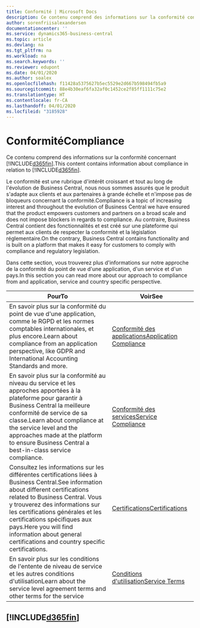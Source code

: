```yaml
---
title: Conformité | Microsoft Docs
description: Ce contenu comprend des informations sur la conformité concernant Business Central.
author: sorenfriisalexandersen
documentationcenter: ''
ms.service: dynamics365-business-central
ms.topic: article
ms.devlang: na
ms.tgt_pltfrm: na
ms.workload: na
ms.search.keywords: ''
ms.reviewer: edupont
ms.date: 04/01/2020
ms.author: soalex
ms.openlocfilehash: f11428a5375627b5ec5529e2d667b598494fb5a9
ms.sourcegitcommit: 88e4b30eaf6fa32af0c1452ce2f85ff1111c75e2
ms.translationtype: HT
ms.contentlocale: fr-CA
ms.lasthandoff: 04/01/2020
ms.locfileid: "3185928"
---
```

# <a name="compliance"></a><span data-ttu-id="48685-103">Conformité</span><span class="sxs-lookup"><span data-stu-id="48685-103">Compliance</span></span>
<span data-ttu-id="48685-104">Ce contenu comprend des informations sur la conformité concernant [!INCLUDE[d365fin](../includes/d365fin_md.md)].</span><span class="sxs-lookup"><span data-stu-id="48685-104">This content contains information about compliance in relation to [!INCLUDE[d365fin](../includes/d365fin_md.md)].</span></span>  

<span data-ttu-id="48685-105">Le conformité est une rubrique d'intérêt croissant et tout au long de l'évolution de Business Central, nous nous sommes assurés que le produit s'adapte aux clients et aux partenaires à grande échelle et n'impose pas de bloqueurs concernant la conformité.</span><span class="sxs-lookup"><span data-stu-id="48685-105">Compliance is a topic of increasing interest and throughout the evolution of Business Central we have ensured that the product empowers customers and partners on a broad scale and does not impose blockers in regards to compliance.</span></span> <span data-ttu-id="48685-106">Au contraire, Business Central contient des fonctionnalités et est créé sur une plateforme qui permet aux clients de respecter la conformité et la législation réglementaire.</span><span class="sxs-lookup"><span data-stu-id="48685-106">On the contrary, Business Central contains functionality and is built on a platform that makes it easy for customers to comply with compliance and regulatory legislation.</span></span>

<span data-ttu-id="48685-107">Dans cette section, vous trouverez plus d'informations sur notre approche de la conformité du point de vue d'une application, d'un service et d'un pays.</span><span class="sxs-lookup"><span data-stu-id="48685-107">In this section you can read more about our approach to compliance from and application, service and country specific perspective.</span></span>

|<span data-ttu-id="48685-108">**Pour**</span><span class="sxs-lookup"><span data-stu-id="48685-108">**To**</span></span>|<span data-ttu-id="48685-109">**Voir**</span><span class="sxs-lookup"><span data-stu-id="48685-109">**See**</span></span>|  
|------------|-------------|  
|<span data-ttu-id="48685-110">En savoir plus sur la conformité du point de vue d'une application, comme le RGPD et les normes comptables internationales, et plus encore.</span><span class="sxs-lookup"><span data-stu-id="48685-110">Learn about compliance from an application perspective, like GDPR and International Accounting Standards and more.</span></span>|[<span data-ttu-id="48685-111">Conformité des applications</span><span class="sxs-lookup"><span data-stu-id="48685-111">Application Compliance</span></span>](compliance-application-compliance.md)|  
|<span data-ttu-id="48685-112">En savoir plus sur la conformité au niveau du service et les approches apportées à la plateforme pour garantir à Business Central la meilleure conformité de service de sa classe.</span><span class="sxs-lookup"><span data-stu-id="48685-112">Learn about compliance at the service level and the approaches made at the platform to ensure Business Central a best-in-class service compliance.</span></span>|[<span data-ttu-id="48685-113">Conformité des services</span><span class="sxs-lookup"><span data-stu-id="48685-113">Service Compliance</span></span>](compliance-service-compliance.md)|  
|<span data-ttu-id="48685-114">Consultez les informations sur les différentes certifications liées à Business Central.</span><span class="sxs-lookup"><span data-stu-id="48685-114">See information about different certifications related to Business Central.</span></span> <span data-ttu-id="48685-115">Vous y trouverez des informations sur les certifications générales et les certifications spécifiques aux pays.</span><span class="sxs-lookup"><span data-stu-id="48685-115">Here you will find information about general certifications and country specific certifications.</span></span>|[<span data-ttu-id="48685-116">Certifications</span><span class="sxs-lookup"><span data-stu-id="48685-116">Certifications</span></span>](compliance-certifications.md)|  
|<span data-ttu-id="48685-117">En savoir plus sur les conditions de l'entente de niveau de service et les autres conditions d'utilisation</span><span class="sxs-lookup"><span data-stu-id="48685-117">Learn about the service level agreement terms and other terms for the service</span></span>|[<span data-ttu-id="48685-118">Conditions d'utilisation</span><span class="sxs-lookup"><span data-stu-id="48685-118">Service Terms</span></span>](compliance-service-compliance.md#service-terms)|  

## [!INCLUDE[d365fin](../includes/free_trial_md.md)]  
